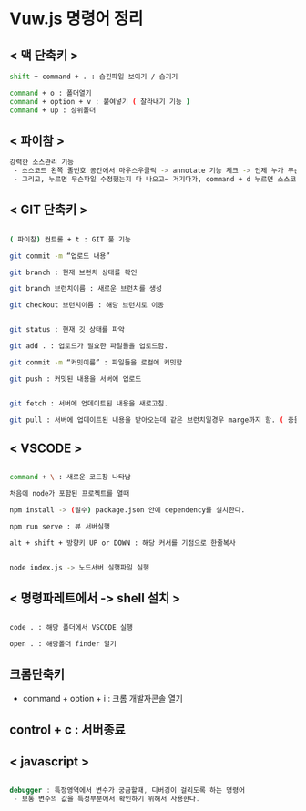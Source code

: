# Vuw.js 명령어 정리

## < 맥 단축키 >
```sh
shift + command + . : 숨긴파일 보이기 / 숨기기

command + o : 폴더열기
command + option + v : 붙여넣기 ( 잘라내기 기능 )
command + up : 상위폴더
```

## < 파이참 >
```sh
강력한 소스관리 기능
 - 소스코드 왼쪽 줄번호 공간에서 마우스우클릭 -> annotate 기능 체크 -> 언제 누가 무슨수정했는지 날짜가 나온다.
 - 그리고, 누르면 무슨파일 수정했는지 다 나오고~ 거기다가, command + d 누르면 소스코드가 그대로 다 비교해서 나타난다.
```

## < GIT 단축키 >
```sh

( 파이참) 컨트롤 + t : GIT 풀 기능

git commit -m “업로드 내용”

git branch : 현재 브런치 상태를 확인

git branch 브런치이름 : 새로운 브런치를 생성

git checkout 브런치이름 : 해당 브런치로 이동


git status : 현재 깃 상태를 파악

git add . : 업로드가 필요한 파일들을 업로드함.

git commit -m “커밋이름” : 파일들을 로컬에 커밋함

git push : 커밋된 내용을 서버에 업로드


git fetch : 서버에 업데이트된 내용을 새로고침.

git pull : 서버에 업데이트된 내용을 받아오는데 같은 브런치일경우 marge까지 함. ( 충돌이 나는경우는 팝업이 나타남 )

```




## < VSCODE >
```sh

command + \ : 새로운 코드창 나타남

처음에 node가 포함된 프로젝트를 열때

npm install -> (필수) package.json 안에 dependency를 설치한다.

npm run serve : 뷰 서버실행

alt + shift + 방향키 UP or DOWN : 해당 커서를 기점으로 한줄복사


node index.js -> 노드서버 실행파일 실행
```




## < 명령파레트에서 -> shell 설치 >
```sh

code . : 해당 폴더에서 VSCODE 실행

open . : 해당폴더 finder 열기
```

## 크롬단축키
 - command + option + i : 크롬 개발자콘솔 열기


## control + c : 서버종료



## < javascript >
```js

debugger : 특정영역에서 변수가 궁금할때, 디버깅이 걸리도록 하는 명령어
 - 보통 변수의 값을 특정부분에서 확인하기 위해서 사용한다.

```










